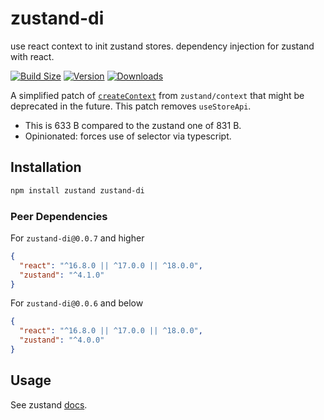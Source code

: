 # zustand-di

use react context to init zustand stores. dependency injection for zustand with react.


[![Build Size](https://img.shields.io/bundlephobia/minzip/zustand-di?label=bundle%20size&style=flat&colorA=000000&colorB=000000)](https://bundlephobia.com/result?p=zustand-di)
[![Version](https://img.shields.io/npm/v/zustand-di?style=flat&colorA=000000&colorB=000000)](https://www.npmjs.com/package/zustand-di)
[![Downloads](https://img.shields.io/npm/dt/zustand-di?style=flat&colorA=000000&colorB=000000)](https://www.npmjs.com/package/zustand-di)

A simplified patch of [`createContext`](https://github.com/pmndrs/zustand/blob/main/src/context.ts) from `zustand/context` that might be deprecated in the future. This patch removes `useStoreApi`.

- This is 633 B compared to the zustand one of 831 B.
- Opinionated: forces use of selector via typescript.

## Installation

```bash
npm install zustand zustand-di
```

### Peer Dependencies

For `zustand-di@0.0.7` and higher

```json
{
  "react": "^16.8.0 || ^17.0.0 || ^18.0.0",
  "zustand": "^4.1.0"
}
```

For `zustand-di@0.0.6` and below

```json
{
  "react": "^16.8.0 || ^17.0.0 || ^18.0.0",
  "zustand": "^4.0.0"
}
```

## Usage

See zustand [docs](https://github.com/pmndrs/zustand/blob/main/docs/guides/initialize-state-with-props.md).
